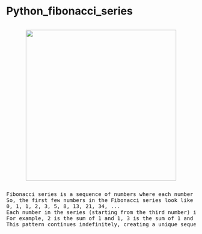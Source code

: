 # Python_fibonacci_series
<div class="separator" style="clear: both;">
  <a
    href="https://blogger.googleusercontent.com/img/b/R29vZ2xl/AVvXsEieoYexGvGxLeeC9ZXMCr1Bq8zhdcnFH5ahvJnvYSx2RmNxWDtOVUxbr5yxp4gFwJHaqt-O3MX9PNklRSbMOfXerujLPr-vR_nnGbdaHACoI9QEtrTgz7alXBNuU5R6WQ_BVuDOwNCxapalNT81fIHyz_vUm4Hpuhvir79yiFQFFVB9EBUDg-b3uDIpbi4/s1080/Fibonacci%20series.png"
    style="display: block; padding: 1em 0; text-align: center; "
    ><img
      alt=""
      border="0"
      width="400"
      data-original-height="566"
      data-original-width="1080"
      src="https://blogger.googleusercontent.com/img/b/R29vZ2xl/AVvXsEieoYexGvGxLeeC9ZXMCr1Bq8zhdcnFH5ahvJnvYSx2RmNxWDtOVUxbr5yxp4gFwJHaqt-O3MX9PNklRSbMOfXerujLPr-vR_nnGbdaHACoI9QEtrTgz7alXBNuU5R6WQ_BVuDOwNCxapalNT81fIHyz_vUm4Hpuhvir79yiFQFFVB9EBUDg-b3uDIpbi4/s400/Fibonacci%20series.png"
  /></a>
</div>

<pre>
Fibonacci series is a sequence of numbers where each number is the sum of the two preceding ones, usually starting with 0 and 1.
So, the first few numbers in the Fibonacci series look like this:
0, 1, 1, 2, 3, 5, 8, 13, 21, 34, ...
Each number in the series (starting from the third number) is the sum of the two numbers immediately before it. 
For example, 2 is the sum of 1 and 1, 3 is the sum of 1 and 2, 5 is the sum of 2 and 3, and so on. 
This pattern continues indefinitely, creating a unique sequence of numbers with many interesting mathematical properties.
</pre>